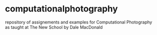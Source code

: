 computationalphotography
========================
repository of assignements and examples
for Computational Photography as taught at The New School by Dale MacDonald
